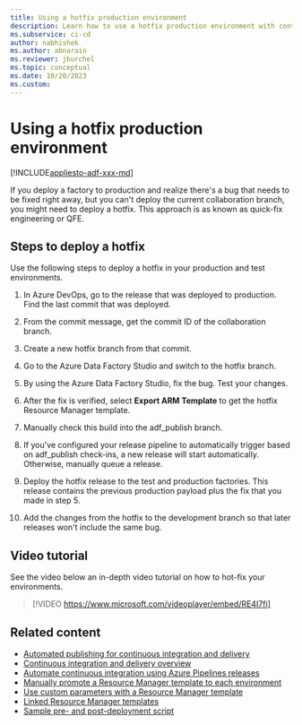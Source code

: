 ```yaml
---
title: Using a hotfix production environment 
description: Learn how to use a hotfix production environment with continuous integration and delivery in Azure Data Factory pipelines.
ms.subservice: ci-cd
author: nabhishek
ms.author: abnarain
ms.reviewer: jburchel
ms.topic: conceptual
ms.date: 10/20/2023
ms.custom:
---
```


# Using a hotfix production environment

[!INCLUDE[appliesto-adf-xxx-md](includes/appliesto-adf-xxx-md.md)]

If you deploy a factory to production and realize there's a bug that needs to be fixed right away, but you can't deploy the current collaboration branch, you might need to deploy a hotfix. This approach is as known as quick-fix engineering or QFE.

## Steps to deploy a hotfix

Use the following steps to deploy a hotfix in your production and test environments.

1.    In Azure DevOps, go to the release that was deployed to production. Find the last commit that was deployed.

1.    From the commit message, get the commit ID of the collaboration branch.

1.    Create a new hotfix branch from that commit.

1.    Go to the Azure Data Factory Studio and switch to the hotfix branch.

1.    By using the Azure Data Factory Studio, fix the bug. Test your changes.

1.    After the fix is verified, select **Export ARM Template** to get the hotfix Resource Manager template.

1.    Manually check this build into the adf_publish branch.

1.    If you've configured your release pipeline to automatically trigger based on adf_publish check-ins, a new release will start automatically. Otherwise, manually queue a release.

1.    Deploy the hotfix release to the test and production factories. This release contains the previous production payload plus the fix that you made in step 5.

1.   Add the changes from the hotfix to the development branch so that later releases won't include the same bug.

## Video tutorial
See the video below an in-depth video tutorial on how to hot-fix your environments. 

> [!VIDEO https://www.microsoft.com/videoplayer/embed/RE4I7fi]

## Related content

- [Automated publishing for continuous integration and delivery](continuous-integration-delivery-improvements.md)
- [Continuous integration and delivery overview](continuous-integration-delivery.md)
- [Automate continuous integration using Azure Pipelines releases](continuous-integration-delivery-automate-azure-pipelines.md)
- [Manually promote a Resource Manager template to each environment](continuous-integration-delivery-manual-promotion.md)
- [Use custom parameters with a Resource Manager template](continuous-integration-delivery-resource-manager-custom-parameters.md)
- [Linked Resource Manager templates](continuous-integration-delivery-linked-templates.md)
- [Sample pre- and post-deployment script](continuous-integration-delivery-sample-script.md)
